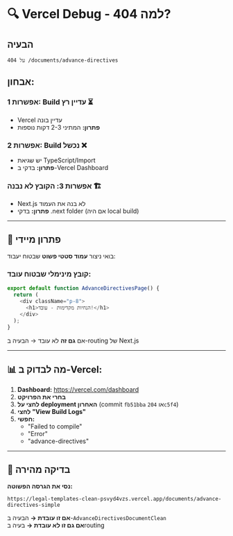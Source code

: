 # 🔍 Vercel Debug - למה 404?

## הבעיה
```
404 על /documents/advance-directives
```

## אבחון:

### אפשרות 1: Build עדיין רץ ⏳
- Vercel עדיין בונה
- **פתרון:** המתיני 2-3 דקות נוספות

### אפשרות 2: Build נכשל ❌
- יש שגיאת TypeScript/Import
- **פתרון:** בדקי ב-Vercel Dashboard

### אפשרות 3: הקובץ לא נבנה 🏗️
- Next.js לא בנה את העמוד
- **פתרון:** בדקי .next folder (אם היה local build)

---

## 🔧 פתרון מיידי

בואי ניצור **עמוד סטטי פשוט** שבטוח יעבוד:

### קובץ מינימלי שבטוח עובד:
```typescript
export default function AdvanceDirectivesPage() {
  return (
    <div className="p-8">
      <h1>הנחיות מקדימות - עובד!</h1>
    </div>
  );
}
```

אם **גם זה** לא עובד → הבעיה ב-routing של Next.js

---

## 📊 מה לבדוק ב-Vercel:

1. **Dashboard:** https://vercel.com/dashboard
2. **בחרי את הפרויקט**
3. **לחצי על deployment האחרון** (commit `fb51bba` או `204c5f4`)
4. **לחצי "View Build Logs"**
5. **חפשי:**
   - "Failed to compile"
   - "Error"
   - "advance-directives"

---

## 🎯 בדיקה מהירה

**נסי את הגרסה הפשוטה:**
```
https://legal-templates-clean-psvyd4vzs.vercel.app/documents/advance-directives-simple
```

**אם זו עובדת →** הבעיה ב-`AdvanceDirectivesDocumentClean`  
**אם גם זו לא עובדת →** בעיה בrouting

